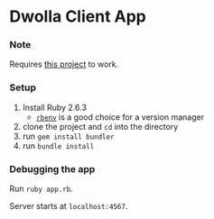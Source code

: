 # Dwolla Client App

### Note
Requires [this project](https://github.com/bruschill/dwolla-server-app) to work.

### Setup
1. Install Ruby 2.6.3
	- [`rbenv`](https://github.com/rbenv/rbenv) is a good choice for a version manager
1. clone the project and `cd` into the directory
1. run `gem install bundler`
1. run `bundle install`

### Debugging the app

Run `ruby app.rb`. 

Server starts at `localhost:4567`.
